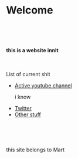 <!DOCTYPE html>

<html>

<head>
<title> hi there sup </title>
</head>

<body>
<h1> Welcome </h1>
<br>
<br>
<br>

<strong> this is a website innit </strong>
<br>
<br>
<br>







<p> List of current shit </p>


<ul><li><a href="https://www.youtube.com" target="_blank">Active youtube channel</a><p>i know </p>
</li><li> <a href="https://twitter.com" target="_blank">Twitter</a> </li><li><a href="twitter.com" target="_blank">Other stuff</a></li></ul>
<br>
<br>
<br>









<p>this site belongs to Mart</p>


</body>


</html>
